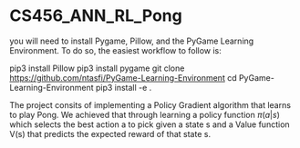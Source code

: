 # CS456_ANN_RL_Pong

you will need to install Pygame, Pillow, and the PyGame Learning Environment. To do so, the easiest workflow to follow is:

pip3 install Pillow
pip3 install pygame
git clone https://github.com/ntasfi/PyGame-Learning-Environment
cd PyGame-Learning-Environment
pip3 install -e .

The project consits of implementing a Policy Gradient algorithm that learns to play Pong.
We achieved that through learning a policy function $\pi(a|s)$ which selects the best action a to pick given a state s and a Value function V(s) 
that predicts the expected reward of that state s. 
